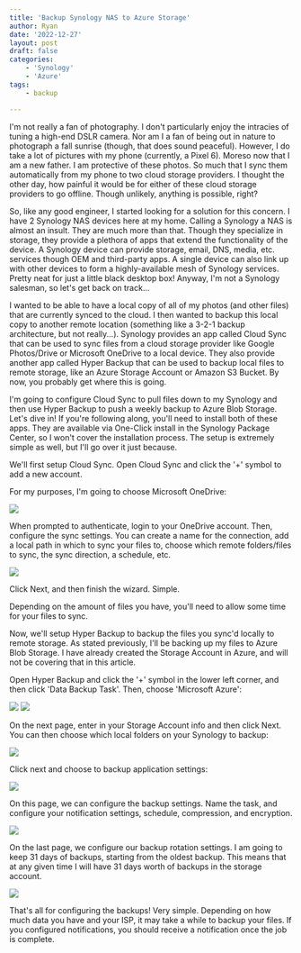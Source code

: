 ```yaml
---
title: 'Backup Synology NAS to Azure Storage'
author: Ryan
date: '2022-12-27'
layout: post
draft: false
categories:
    - 'Synology'
    - 'Azure'
tags:
    - backup

---
```


I'm not really a fan of photography. I don't particularly enjoy the intracies of tuning a high-end DSLR camera. Nor am I a fan of being out in nature to photograph a fall sunrise (though, that does sound peaceful). However, I do take a lot of pictures with my phone (currently, a Pixel 6). Moreso now that I am a new father. I am protective of these photos. So much that I sync them automatically from my phone to two cloud storage providers. I thought the other day, how painful it would be for either of these cloud storage providers to go offline. Though unlikely, anything is possible, right?

So, like any good engineer, I started looking for a solution for this concern. I have 2 Synology NAS devices here at my home. Calling a Synology a NAS is almost an insult. They are much more than that. Though they specialize in storage, they provide a plethora of apps that extend the functionality of the device. A Synology device can provide storage, email, DNS, media, etc. services though OEM and third-party apps. A single device can also link up with other devices to form a highly-available mesh of Synology services. Pretty neat for just a little black desktop box! Anyway, I'm not a Synology salesman, so let's get back on track...

I wanted to be able to have a local copy of all of my photos (and other files) that are currently synced to the cloud. I then wanted to backup this local copy to another remote location (something like a 3-2-1 backup architecture, but not really...). Synology provides an app called Cloud Sync that can be used to sync files from a cloud storage provider like Google Photos/Drive or Microsoft OneDrive to a local device. They also provide another app called Hyper Backup that can be used to backup local files to remote storage, like an Azure Storage Account or Amazon S3 Bucket. By now, you probably get where this is going.

I'm going to configure Cloud Sync to pull files down to my Synology and then use Hyper Backup to push a weekly backup to Azure Blob Storage. Let's dive in!
If you're following along, you'll need to install both of these apps. They are available via One-Click install in the Synology Package Center, so I won't cover the installation process. The setup is extremely simple as well, but I'll go over it just because.

We'll first setup Cloud Sync. Open Cloud Sync and click the '+' symbol to add a new account.

For my purposes, I'm going to choose Microsoft OneDrive:

[![](https://rnemeth90.github.io/images/synology-cloud-sync-01.png)](https://rnemeth90.github.io/images/synology-cloud-sync-01.png)

When prompted to authenticate, login to your OneDrive account. Then, configure the sync settings. You can create a name for the connection, add a local path in which to sync your files to, choose which remote folders/files to sync, the sync direction, a schedule, etc.

[![](https://rnemeth90.github.io/images/synology-cloud-sync-01.png)](https://rnemeth90.github.io/images/synology-cloud-sync-01.png)

Click Next, and then finish the wizard. Simple.

Depending on the amount of files you have, you'll need to allow some time for your files to sync.


Now, we'll setup Hyper Backup to backup the files you sync'd locally to remote storage. As stated previously, I'll be backing up my files to Azure Blob Storage. I have already created the Storage Account in Azure, and will not be covering that in this article.

Open Hyper Backup and click the '+' symbol in the lower left corner, and then click 'Data Backup Task'. Then, choose 'Microsoft Azure':

[![](https://rnemeth90.github.io/images/synology-hyper-backup-01.png)](https://rnemeth90.github.io/images/synology-hyper-backup-01.png)
[![](https://rnemeth90.github.io/images/synology-hyper-backup-02.png)](https://rnemeth90.github.io/images/synology-hyper-backup-02.png)

On the next page, enter in your Storage Account info and then click Next. You can then choose which local folders on your Synology to backup:

[![](https://rnemeth90.github.io/images/synology-hyper-backup-03.png)](https://rnemeth90.github.io/images/synology-hyper-backup-03.png)

Click next and choose to backup application settings:

[![](https://rnemeth90.github.io/images/synology-hyper-backup-04.png)](https://rnemeth90.github.io/images/synology-hyper-backup-04.png)

On this page, we can configure the backup settings. Name the task, and configure your notification settings, schedule, compression, and encryption.

[![](https://rnemeth90.github.io/images/synology-hyper-backup-05.png)](https://rnemeth90.github.io/images/synology-hyper-backup-05.png)

On the last page, we configure our backup rotation settings. I am going to keep 31 days of backups, starting from the oldest backup. This means that at any given time I will have 31 days worth of backups in the storage account.

[![](https://rnemeth90.github.io/images/synology-hyper-backup-06.png)](https://rnemeth90.github.io/images/synology-hyper-backup-06.png)

That's all for configuring the backups! Very simple. Depending on how much data you have and your ISP, it may take a while to backup your files. If you configured notifications, you should receive a notification once the job is complete.

